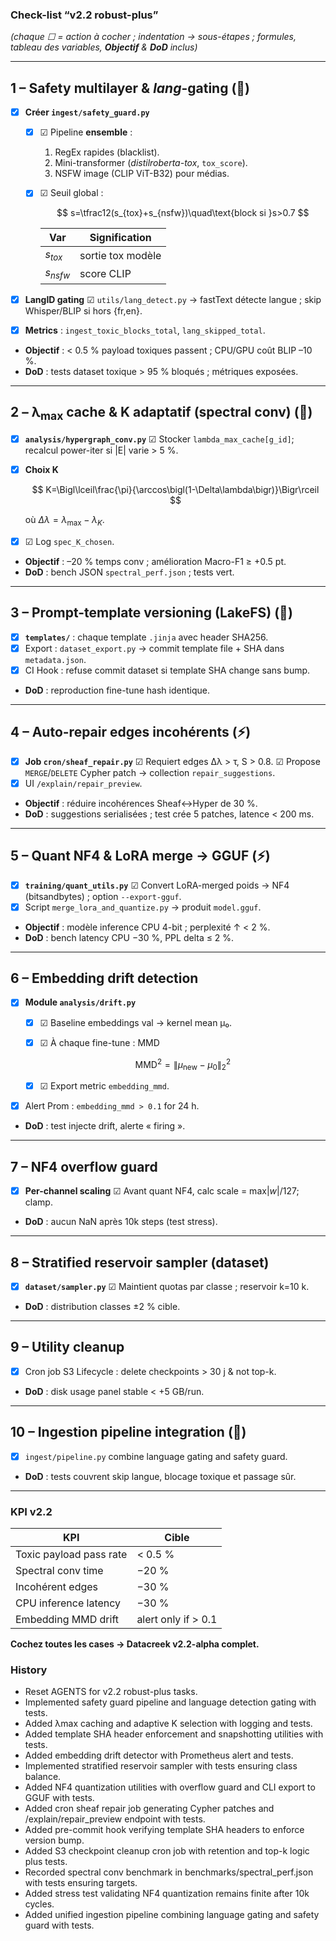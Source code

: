 ### Check-list “v2.2 robust-plus”

*(chaque ☐ = action à cocher ; indentation → sous-étapes ; formules, tableau des variables, **Objectif** & **DoD** inclus)*

---

## 1 – Safety multilayer & *lang*-gating (🚀)

* [x] **Créer `ingest/safety_guard.py`**

  * [x] ☑ Pipeline **ensemble** :

    1. RegEx rapides (blacklist).
    2. Mini-transformer (*distilroberta-tox*, `tox_score`).
    3. NSFW image (CLIP ViT-B32) pour médias.
  * [x] ☑ Seuil global :

    $$
      s=\tfrac12(s_{tox}+s_{nsfw})\quad\text{block si }s>0.7
    $$

    | Var        | Signification     |
    | ---------- | ----------------- |
    | $s_{tox}$  | sortie tox modèle |
    | $s_{nsfw}$ | score CLIP        |
* [x] **LangID gating**
  ☑ `utils/lang_detect.py` → fastText détecte langue ; skip Whisper/BLIP si hors {fr,en}.
* [x] **Metrics** : `ingest_toxic_blocks_total`, `lang_skipped_total`.
* **Objectif** : < 0.5 % payload toxiques passent ; CPU/GPU coût BLIP –10 %.
* **DoD** : tests dataset toxique > 95 % bloqués ; métriques exposées.

---

## 2 – λ<sub>max</sub> cache & **K adaptatif** (spectral conv) (🚀)

* [x] **`analysis/hypergraph_conv.py`**
  ☑ Stocker `lambda_max_cache[g_id]`; recalcul power-iter si |E| varie > 5 %.
* [x] **Choix K**

  $$
    K=\Bigl\lceil\frac{\pi}{\arccos\bigl(1-\Delta\lambda\bigr)}\Bigr\rceil
  $$

  où $\Delta\lambda = \lambda_{\max}-\lambda_{K}$.
* [x] ☑ Log `spec_K_chosen`.
* **Objectif** : –20 % temps conv ; amélioration Macro-F1 ≥ +0.5 pt.
* **DoD** : bench JSON `spectral_perf.json` ; tests vert.

---

## 3 – Prompt-template **versioning** (LakeFS) (🚀)

* [x] **`templates/`** : chaque template `.jinja` avec header SHA256.
* [x] Export : `dataset_export.py` → commit template file + SHA dans `metadata.json`.
* [x] CI Hook : refuse commit dataset si template SHA change sans bump.
* **DoD** : reproduction fine-tune hash identique.

---

## 4 – Auto-repair edges incohérents (⚡)

* [x] **Job `cron/sheaf_repair.py`**
  ☑ Requiert edges Δλ > τ, S > 0.8.
  ☑ Propose `MERGE`/`DELETE` Cypher patch → collection `repair_suggestions`.
* [x] UI `/explain/repair_preview`.
* **Objectif** : réduire incohérences Sheaf↔Hyper de 30 %.
* **DoD** : suggestions serialisées ; test crée 5 patches, latence < 200 ms.

---

## 5 – Quant NF4 & **LoRA merge → GGUF** (⚡)

* [x] **`training/quant_utils.py`**
  ☑ Convert LoRA-merged poids → NF4 (bitsandbytes) ; option `--export-gguf`.
* [x] Script `merge_lora_and_quantize.py` → produit `model.gguf`.
* **Objectif** : modèle inference CPU 4-bit ; perplexité ↑ < 2 %.
* **DoD** : bench latency CPU −30 %, PPL delta ≤ 2 %.

---

## 6 – Embedding **drift detection**

* [x] **Module `analysis/drift.py`**

  * [x] ☑ Baseline embeddings val → kernel mean μ₀.
  * [x] ☑ À chaque fine-tune : MMD

    $$
      \text{MMD}^2 = \|\mu_{\text{new}}-\mu_{0}\|_2^2
    $$
  * [x] ☑ Export metric `embedding_mmd`.
* [x] Alert Prom : `embedding_mmd > 0.1` for 24 h.
* **DoD** : test injecte drift, alerte « firing ».

---

## 7 – NF4 overflow guard

* [x] **Per-channel scaling**
  ☑ Avant quant NF4, calc scale = max$|w|$/127; clamp.
* **DoD** : aucun NaN après 10k steps (test stress).

---

## 8 – Stratified reservoir sampler (dataset)

* [x] **`dataset/sampler.py`**
  ☑ Maintient quotas par classe ; reservoir k=10 k.
* **DoD** : distribution classes ±2 % cible.

---

## 9 – Utility cleanup

* [x] Cron job S3 Lifecycle : delete checkpoints > 30 j & not top-k.
* **DoD** : disk usage panel stable < +5 GB/run.

---

## 10 – Ingestion pipeline integration (🧩)

* [x] `ingest/pipeline.py` combine language gating and safety guard.
* **DoD** : tests couvrent skip langue, blocage toxique et passage sûr.

---

### KPI v2.2

| KPI                     | Cible               |
| ----------------------- | ------------------- |
| Toxic payload pass rate | < 0.5 %             |
| Spectral conv time      | −20 %               |
| Incohérent edges        | −30 %               |
| CPU inference latency   | −30 %               |
| Embedding MMD drift     | alert only if > 0.1 |

**Cochez toutes les cases → Datacreek v2.2-alpha complet.**

### History
- Reset AGENTS for v2.2 robust-plus tasks.
- Implemented safety guard pipeline and language detection gating with tests.
- Added λmax caching and adaptive K selection with logging and tests.
- Added template SHA header enforcement and snapshotting utilities with tests.
- Added embedding drift detector with Prometheus alert and tests.
- Implemented stratified reservoir sampler with tests ensuring class balance.
- Added NF4 quantization utilities with overflow guard and CLI export to GGUF with tests.
- Added cron sheaf repair job generating Cypher patches and /explain/repair_preview endpoint with tests.
- Added pre-commit hook verifying template SHA headers to enforce version bump.
- Added S3 checkpoint cleanup cron job with retention and top-k logic plus tests.
- Recorded spectral conv benchmark in benchmarks/spectral_perf.json with tests ensuring targets.
- Added stress test validating NF4 quantization remains finite after 10k cycles.
- Added unified ingestion pipeline combining language gating and safety guard with tests.
